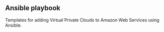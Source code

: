 ## Ansible playbook
Templates for adding Virtual Private Clouds to Amazon Web Services using Ansible.
